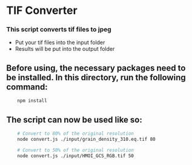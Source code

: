 # TIF Converter

### This script converts tif files to jpeg

-   Put your tif files into the input folder
-   Results will be put into the output folder

## Before using, the necessary packages need to be installed. In this directory, run the following command:

```bash
    npm install
```

## The script can now be used like so:

```bash
    # Convert to 80% of the original resolution
    node convert.js ./input/grain_density_310.eq.tif 80

    # Convert to 50% of the original resolution
    node convert.js ./input/HMOI_GCS_RGB.tif 50
```
